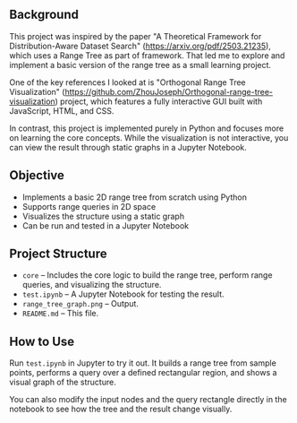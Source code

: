 ## Background
This project was inspired by the paper "A Theoretical Framework for Distribution-Aware Dataset Search" (https://arxiv.org/pdf/2503.21235), which uses a Range Tree as part of framework. That led me to explore and implement a basic version of the range tree as a small learning project.

One of the key references I looked at is "Orthogonal Range Tree Visualization" (https://github.com/ZhouJoseph/Orthogonal-range-tree-visualization) project, which features a fully interactive GUI built with JavaScript, HTML, and CSS.

In contrast, this project is implemented purely in Python and focuses more on learning the core concepts. While the visualization is not interactive, you can view the result through static graphs in a Jupyter Notebook.

## Objective
- Implements a basic 2D range tree from scratch using Python
- Supports range queries in 2D space
- Visualizes the structure using a static graph
- Can be run and tested in a Jupyter Notebook

## Project Structure
- `core` – Includes the core logic to build the range tree, perform range queries, and visualizing the structure.
- `test.ipynb` – A Jupyter Notebook for testing the result.
- `range_tree_graph.png` – Output.
- `README.md` – This file.

## How to Use

Run `test.ipynb` in Jupyter to try it out. It builds a range tree from sample points, performs a query over a defined rectangular region, and shows a visual graph of the structure.

You can also modify the input nodes and the query rectangle directly in the notebook to see how the tree and the result change visually.
